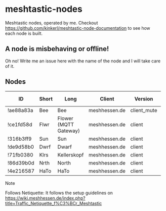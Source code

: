 # meshtastic-nodes
Meshtastic nodes, operated by me. Checkout https://github.com/kinkerl/meshtastic-node-documentation to see how each node is built. 

## A node is misbehaving or offline!

Oh no! Write me an issue here with the name of the node and I will take care of it. 

## Nodes

| ID        | Short | Long                                  | Client      | Version | Last Maintenance | Follows Netiquette* | Custodian                               |
| --------- |------ | ------------------------------------- | ------------| --------| ---------------- | ------------------- | --------------------------------------- |
| !ae88a83a | Bee   | Bee | meshhessen.de                   | client_mute | 2.5.20  | 1.5.2025         | ✔                  | [@kinkerl](https://github.com/kinkerl)  |
| !ce1fd58d | Flwr  | Flower (MQTT Gateway) | meshhessen.de | client      | 2.6.9   | 29.5.2025        | ✔                  | [@kinkerl](https://github.com/kinkerl)  |
| !316b3ff9 | Sun   | Sun | meshhessen.de                   | client      | 2.6.9   | 29.5.2025        | ✔                  | [@kinkerl](https://github.com/kinkerl)  |
| !de9d58b0 | Dwrf  | Dwarf | meshhessen.de                 | client      | 2.6.9   | 29.5.2025        | ✔                  | [@kinkerl](https://github.com/kinkerl)  |
| !71fb0380 | Klrs  | Kellerskopf | meshhessen.de           | client      | 2.6.9   | 29.5.2025        | ✔                  | [@kinkerl](https://github.com/kinkerl)  |
| !86d39b0d | Nrth  | North | meshhessen.de                 | client      | 2.6.9   | 29.5.2025        | ✔                  | [@kinkerl](https://github.com/kinkerl)  |
| !4e216587 | HaTo  | HaTo | meshhessen.de                  | client      | 2.6.9   | 29.5.2025        | ✔                  | [@kinkerl](https://github.com/kinkerl)  |

> [!NOTE]  
> Follows Netiquette: It follows the setup guidelines on https://wiki.meshhessen.de/index.php?title=Traffic_Netiquette_f%C3%BCr_Meshtastic

